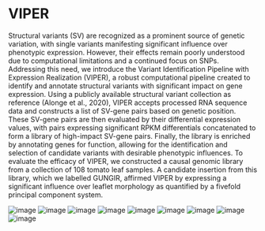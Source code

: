 # VIPER

Structural variants (SV) are recognized as a prominent source of genetic variation, with single variants manifesting significant influence over phenotypic expression. However, their effects remain poorly understood due to computational limitations and a continued focus on SNPs. Addressing this need, we introduce the Variant Identification Pipeline with Expression Realization (VIPER), a robust computational pipeline created to identify and annotate structural variants with significant impact on gene expression. Using a publicly available structural variant collection as reference (Alonge et al., 2020), VIPER accepts processed RNA sequence data and constructs a list of SV-gene pairs based on genetic position. These SV-gene pairs are then evaluated by their differential expression values, with pairs expressing significant RPKM differentials concatenated to form a library of high-impact SV-gene pairs. Finally, the library is enriched by annotating genes for function, allowing for the identification and selection of candidate variants with desirable phenotypic influences.
To evaluate the efficacy of VIPER, we constructed a causal genomic library from a collection of 108 tomato leaf samples. A candidate insertion from this library, which we labelled GUNGIR, affirmed VIPER by expressing a  significant influence over leaflet morphology as quantified by a fivefold principal component system. 

![image](https://ibb.co/gMsT3Sc)
![image](https://ibb.co/TYSqMZR)
![image](https://ibb.co/80fjMD8)
![image](https://ibb.co/80fjMD8)
![image](https://ibb.co/HHkjFBd)
![image](https://ibb.co/3rQC8zS)
![image](https://ibb.co/yyv4xgp)
![image](https://ibb.co/c2N8jgQ)
![image](https://ibb.co/5KkWVnZ)






